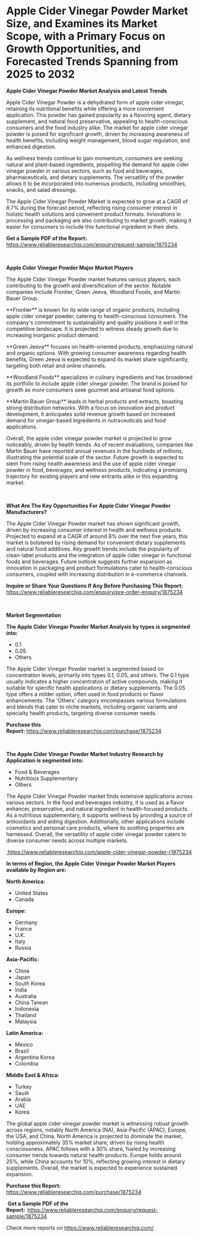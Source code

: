 <p><h1>Apple Cider Vinegar Powder Market Size, and Examines its Market Scope, with a Primary Focus on Growth Opportunities, and Forecasted Trends Spanning from 2025 to 2032</h1></p><p><strong>Apple Cider Vinegar Powder Market Analysis and Latest Trends</strong></p>
<p><p>Apple Cider Vinegar Powder is a dehydrated form of apple cider vinegar, retaining its nutritional benefits while offering a more convenient application. This powder has gained popularity as a flavoring agent, dietary supplement, and natural food preservative, appealing to health-conscious consumers and the food industry alike. The market for apple cider vinegar powder is poised for significant growth, driven by increasing awareness of health benefits, including weight management, blood sugar regulation, and enhanced digestion.</p><p>As wellness trends continue to gain momentum, consumers are seeking natural and plant-based ingredients, propelling the demand for apple cider vinegar powder in various sectors, such as food and beverages, pharmaceuticals, and dietary supplements. The versatility of the powder allows it to be incorporated into numerous products, including smoothies, snacks, and salad dressings.</p><p>The Apple Cider Vinegar Powder Market is expected to grow at a CAGR of 8.7% during the forecast period, reflecting rising consumer interest in holistic health solutions and convenient product formats. Innovations in processing and packaging are also contributing to market growth, making it easier for consumers to include this functional ingredient in their diets.</p></p>
<p><strong>Get a Sample PDF of the Report:&nbsp;</strong> <a href="https://www.reliableresearchiq.com/enquiry/request-sample/1875234?utm_campaign=2455&utm_medium=2&utm_source=Github&utm_content=ia&utm_term=07042025&utm_id=apple-cider-vinegar-powder">https://www.reliableresearchiq.com/enquiry/request-sample/1875234</a></p>
<p>&nbsp;</p>
<p><strong>Apple Cider Vinegar Powder Major Market Players</strong></p>
<p><p>The Apple Cider Vinegar Powder market features various players, each contributing to the growth and diversification of the sector. Notable companies include Frontier, Green Jeeva, Woodland Foods, and Martin Bauer Group.</p><p>**Frontier** is known for its wide range of organic products, including apple cider vinegar powder, catering to health-conscious consumers. The company's commitment to sustainability and quality positions it well in the competitive landscape. It is projected to witness steady growth due to increasing inorganic product demand.</p><p>**Green Jeeva** focuses on health-oriented products, emphasizing natural and organic options. With growing consumer awareness regarding health benefits, Green Jeeva is expected to expand its market share significantly, targeting both retail and online channels.</p><p>**Woodland Foods** specializes in culinary ingredients and has broadened its portfolio to include apple cider vinegar powder. The brand is poised for growth as more consumers seek gourmet and artisanal food options.</p><p>**Martin Bauer Group** leads in herbal products and extracts, boasting strong distribution networks. With a focus on innovation and product development, it anticipates solid revenue growth based on increased demand for vinegar-based ingredients in nutraceuticals and food applications.</p><p>Overall, the apple cider vinegar powder market is projected to grow noticeably, driven by health trends. As of recent evaluations, companies like Martin Bauer have reported annual revenues in the hundreds of millions, illustrating the potential scale of the sector. Future growth is expected to stem from rising health awareness and the use of apple cider vinegar powder in food, beverages, and wellness products, indicating a promising trajectory for existing players and new entrants alike in this expanding market.</p></p>
<p>&nbsp;</p>
<p><strong>What Are The Key Opportunities For Apple Cider Vinegar Powder Manufacturers?</strong></p>
<p><p>The Apple Cider Vinegar Powder market has shown significant growth, driven by increasing consumer interest in health and wellness products. Projected to expand at a CAGR of around 8% over the next five years, this market is bolstered by rising demand for convenient dietary supplements and natural food additives. Key growth trends include the popularity of clean-label products and the integration of apple cider vinegar in functional foods and beverages. Future outlook suggests further expansion as innovation in packaging and product formulations cater to health-conscious consumers, coupled with increasing distribution in e-commerce channels.</p></p>
<p><strong>Inquire or Share Your Questions If Any Before Purchasing This Report:</strong> <a href="https://www.reliableresearchiq.com/enquiry/pre-order-enquiry/1875234?utm_campaign=2455&utm_medium=2&utm_source=Github&utm_content=ia&utm_term=07042025&utm_id=apple-cider-vinegar-powder">https://www.reliableresearchiq.com/enquiry/pre-order-enquiry/1875234</a></p>
<p>&nbsp;</p>
<p><strong>Market Segmentation</strong></p>
<p><strong>The Apple Cider Vinegar Powder Market Analysis by types is segmented into:</strong></p>
<p><ul><li>0.1</li><li>0.05</li><li>Others</li></ul></p>
<p><p>The Apple Cider Vinegar Powder market is segmented based on concentration levels, primarily into types 0.1, 0.05, and others. The 0.1 type usually indicates a higher concentration of active compounds, making it suitable for specific health applications or dietary supplements. The 0.05 type offers a milder option, often used in food products or flavor enhancements. The 'Others' category encompasses various formulations and blends that cater to niche markets, including organic variants and specialty health products, targeting diverse consumer needs.</p></p>
<p><strong>Purchase this Report:&nbsp;</strong><a href="https://www.reliableresearchiq.com/purchase/1875234?utm_campaign=2455&utm_medium=2&utm_source=Github&utm_content=ia&utm_term=07042025&utm_id=apple-cider-vinegar-powder">https://www.reliableresearchiq.com/purchase/1875234</a></p>
<p>&nbsp;</p>
<p><strong>The Apple Cider Vinegar Powder Market Industry Research by Application is segmented into:</strong></p>
<p><ul><li>Food & Beverages</li><li>Nutritious Supplementary</li><li>Others</li></ul></p>
<p><p>The Apple Cider Vinegar Powder market finds extensive applications across various sectors. In the food and beverages industry, it is used as a flavor enhancer, preservative, and natural ingredient in health-focused products. As a nutritious supplementary, it supports wellness by providing a source of antioxidants and aiding digestion. Additionally, other applications include cosmetics and personal care products, where its soothing properties are harnessed. Overall, the versatility of apple cider vinegar powder caters to diverse consumer needs across multiple markets.</p></p>
<p><a href="https://www.reliableresearchiq.com/apple-cider-vinegar-powder-r1875234?utm_campaign=2455&utm_medium=2&utm_source=Github&utm_content=ia&utm_term=07042025&utm_id=apple-cider-vinegar-powder">&nbsp;https://www.reliableresearchiq.com/apple-cider-vinegar-powder-r1875234</a></p>
<p><strong>In terms of Region, the Apple Cider Vinegar Powder Market Players available by Region are:</strong></p>
<p>
    <p> <strong> North America: </strong>
        <ul>
            <li>United States</li>
            <li>Canada</li>
        </ul>
        </p> 
    <p> <strong> Europe: </strong>
        <ul>
            <li>Germany</li>
            <li>France</li>
            <li>U.K.</li>
            <li>Italy</li>
            <li>Russia</li>
        </ul>
        </p> 
    <p> <strong> Asia-Pacific: </strong>
        <ul>
            <li>China</li>
            <li>Japan</li>
            <li>South Korea</li>
            <li>India</li>
            <li>Australia</li>
            <li>China Taiwan</li>
            <li>Indonesia</li>
            <li>Thailand</li>
            <li>Malaysia</li>
        </ul>
        </p> 
    <p> <strong> Latin America: </strong>
        <ul>
            <li>Mexico</li>
            <li>Brazil</li>
            <li>Argentina Korea</li>
            <li>Colombia</li>
        </ul>
        </p> 
    <p> <strong> Middle East & Africa: </strong>
        <ul>
            <li>Turkey</li>
            <li>Saudi</li>
            <li>Arabia</li>
            <li>UAE</li>
            <li>Korea</li>
        </ul>
    </p>
    </p>
<p><p>The global apple cider vinegar powder market is witnessing robust growth across regions, notably North America (NA), Asia-Pacific (APAC), Europe, the USA, and China. North America is projected to dominate the market, holding approximately 35% market share, driven by rising health consciousness. APAC follows with a 30% share, fueled by increasing consumer trends towards natural health products. Europe holds around 25%, while China accounts for 10%, reflecting growing interest in dietary supplements. Overall, the market is expected to experience sustained expansion.</p></p>
<p><strong>Purchase this Report: </strong><a href="https://www.reliableresearchiq.com/purchase/1875234?utm_campaign=2455&utm_medium=2&utm_source=Github&utm_content=ia&utm_term=07042025&utm_id=apple-cider-vinegar-powder">https://www.reliableresearchiq.com/purchase/1875234</a></p>
<p>&nbsp;<strong>Get a Sample PDF of the Report:&nbsp;&nbsp;</strong><a href="https://www.reliableresearchiq.com/enquiry/request-sample/1875234?utm_campaign=2455&utm_medium=2&utm_source=Github&utm_content=ia&utm_term=07042025&utm_id=apple-cider-vinegar-powder">https://www.reliableresearchiq.com/enquiry/request-sample/1875234</a></p>
<p><strong></strong></p>
<p>Check more reports on <a href="https://www.reliableresearchiq.com/?utm_campaign=2455&utm_medium=2&utm_source=Github&utm_content=ia&utm_term=07042025&utm_id=apple-cider-vinegar-powder">https://www.reliableresearchiq.com/</a></p>